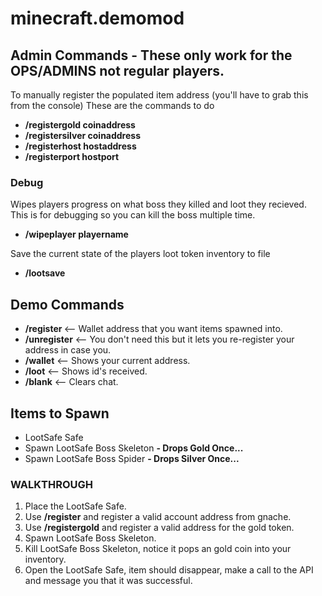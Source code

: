 # minecraft.demomod

## Admin Commands - These only work for the OPS/ADMINS not regular players.

To manually register the populated item address (you'll have to grab this from the console)
These are the commands to do 

* **/registergold coinaddress**
* **/registersilver coinaddress**
* **/registerhost hostaddress**
* **/registerport hostport**
  
### Debug  

Wipes players progress on what boss they killed and loot they recieved. This is for debugging so you can kill the boss multiple time.  
  
* **/wipeplayer playername**

Save the current state of the players loot token inventory to file

* **/lootsave**

## Demo Commands

* **/register <playerwallet>** <-- Wallet address that you want items spawned into.
* **/unregister** <-- You don't need this but it lets you re-register your address in case you.
* **/wallet** <-- Shows your current address.
* **/loot** <-- Shows id's received.
* **/blank** <-- Clears chat.

## Items to Spawn

* LootSafe Safe <Looks like an enderchest>
* Spawn LootSafe Boss Skeleton **- Drops Gold Once...** 
* Spawn LootSafe Boss Spider **- Drops Silver Once...**

### WALKTHROUGH

1. Place the LootSafe Safe.
2. Use **/register** and register a valid account address from gnache.
3. Use **/registergold** and register a valid address for the gold token. 
3. Spawn LootSafe Boss Skeleton.
4. Kill LootSafe Boss Skeleton, notice it pops an gold coin into your inventory.
5. Open the LootSafe Safe, item should disappear, make a call to the API and message you that it was successful.
